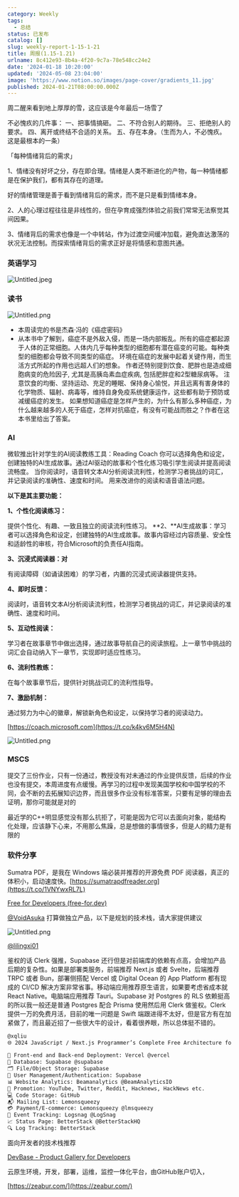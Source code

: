 ```yaml
---
category: Weekly
tags:
  - 总结
status: 已发布
catalog: []
slug: weekly-report-1-15-1-21
title: 周报(1.15-1.21)
urlname: 8c412e93-8b4a-4f20-9c7a-78e548cc24e2
date: '2024-01-18 10:20:00'
updated: '2024-05-08 23:04:00'
image: 'https://www.notion.so/images/page-cover/gradients_11.jpg'
published: 2024-01-21T08:00:00.000Z
---
```


周二醒来看到地上厚厚的雪，这应该是今年最后一场雪了


不必愧疚的几件事：
一、把事情搞砸。
二、不符合别人的期待。
三、拒绝别人的要求。
四、离开或终结不合适的关系。
五、存在本身。（生而为人，不必愧疚。这是最根本的一条）


「每种情绪背后的需求」


1、情绪没有好坏之分，存在即合理。情绪是人类不断进化的产物，每一种情绪都是在保护我们，都有其存在的道理。


好的情绪管理是善于看到情绪背后的需求，而不是只是看到情绪本身。


2、人的心理过程往往是非线性的，但在孕育成强烈体验之前我们常常无法察觉其间因果。


3、情绪背后的需求也像是一个中转站，作为过渡空间缓冲加载，避免直达激荡的状况无法控制。而探索情绪背后的需求正好是将情感和意图共通。


### 英语学习


![Untitled.jpeg](https://prod-files-secure.s3.us-west-2.amazonaws.com/5d24fe63-e567-4804-86f9-9fdc62e13082/faec46dc-9da5-4799-b905-c316418f1168/Untitled.jpeg?X-Amz-Algorithm=AWS4-HMAC-SHA256&X-Amz-Content-Sha256=UNSIGNED-PAYLOAD&X-Amz-Credential=ASIAZI2LB466UX54J2HR%2F20250412%2Fus-west-2%2Fs3%2Faws4_request&X-Amz-Date=20250412T213321Z&X-Amz-Expires=3600&X-Amz-Security-Token=IQoJb3JpZ2luX2VjEGUaCXVzLXdlc3QtMiJHMEUCIEQo%2Fa16tKrgbpsdxzC9XkYc1BIzevkReV6qjhBFH2%2F4AiEAwy194qDRlTBdnx1fJLrlA0JuU9uZO9r%2F2iRDD%2Fe0fv0qiAQI3v%2F%2F%2F%2F%2F%2F%2F%2F%2F%2FARAAGgw2Mzc0MjMxODM4MDUiDL2oWxS2cSCRix%2Fy6yrcA30LGa72Wkn22NnrlLpkBk7K3ynCUyk5NZDQOnD156%2BzA%2FrLPioh73kFMFrSABS1yN%2FdKnicHPEMfg00qvTOJFYeg3doQeCZmFvY7TE9jJqvktQM4DpQ%2BQl6tf8Yq%2FXFVsRScC2kB%2FpKVS94i0iLG%2FZ07pnyjWPmht4I7Y2JOsyuQq5rlMBejf%2F%2F0onPvgIZ0l6Ke9jxADmJ79uP%2FcLn9Dteff4nF6CmRZcjK6cOUOxp56gMu2mzz6GKf4uOHOBKWnEWzEbhey1kBoaxn6L8LoMmK49H89ZIVoIYswPQwzw7%2FDxXnU%2B7iFDiH6FKRZHZXdOUeZ8XKA3nIxlJnvtIaFDG2usdUJcG0LQ%2FJzXF67%2Fr6Ww0ZtvWpAE3aGSL1xwwOEnfQ%2FnziRasUw4oQjYl2xS4lVtABTX0X2q2b0gRY4AAmb9CbZkDdFAKJaXmlZHS2cci3MaeV99AsD7vpS22lj7Lf38gQ26pMsXBtTXNhpTgHm2LNupGrnOoX8fe8SQMfsaZJa2%2BjVX0xN2hkekcD%2B%2BTfZk3BLGsb9CWke9zEDjsOM0ZhBPdR4iUkB40toomPzppNrASYAc%2FKQeqr970UBNXdL83DLKVmHtm8PnBHTVUbBUex0iyFSl%2BY1JPMPWu678GOqUBZapoCijG3IPUM8ZGd16bscdF3ePjbDKMQx8x6Gc1orX8XEjcn3St2PgyD3zkcJm4iz3GxU3ZaeUCtgwdRIpHlfx9EUtllHn4tjp4l3%2BgyR4XqjNZhcZToWHXxp%2FPZ240OwAKFc%2BY%2BWOuRRxIeaLD%2FeocRznLqBMNUx18x%2FugfAJxGuuIIJKz3nTa%2BvvcbiZ3p5tqNLV2pLP0S8hnbGfQiotM6%2FVF&X-Amz-Signature=27f3bfd841a0f58b5b5bee6bff2bb9ed23563b65bfdb8c374591e4779fa0333b&X-Amz-SignedHeaders=host&x-id=GetObject)


### 读书


![Untitled.png](https://prod-files-secure.s3.us-west-2.amazonaws.com/5d24fe63-e567-4804-86f9-9fdc62e13082/08aff459-da99-4ed5-87c6-1f4c95b62ac3/Untitled.png?X-Amz-Algorithm=AWS4-HMAC-SHA256&X-Amz-Content-Sha256=UNSIGNED-PAYLOAD&X-Amz-Credential=ASIAZI2LB466UX54J2HR%2F20250412%2Fus-west-2%2Fs3%2Faws4_request&X-Amz-Date=20250412T213321Z&X-Amz-Expires=3600&X-Amz-Security-Token=IQoJb3JpZ2luX2VjEGUaCXVzLXdlc3QtMiJHMEUCIEQo%2Fa16tKrgbpsdxzC9XkYc1BIzevkReV6qjhBFH2%2F4AiEAwy194qDRlTBdnx1fJLrlA0JuU9uZO9r%2F2iRDD%2Fe0fv0qiAQI3v%2F%2F%2F%2F%2F%2F%2F%2F%2F%2FARAAGgw2Mzc0MjMxODM4MDUiDL2oWxS2cSCRix%2Fy6yrcA30LGa72Wkn22NnrlLpkBk7K3ynCUyk5NZDQOnD156%2BzA%2FrLPioh73kFMFrSABS1yN%2FdKnicHPEMfg00qvTOJFYeg3doQeCZmFvY7TE9jJqvktQM4DpQ%2BQl6tf8Yq%2FXFVsRScC2kB%2FpKVS94i0iLG%2FZ07pnyjWPmht4I7Y2JOsyuQq5rlMBejf%2F%2F0onPvgIZ0l6Ke9jxADmJ79uP%2FcLn9Dteff4nF6CmRZcjK6cOUOxp56gMu2mzz6GKf4uOHOBKWnEWzEbhey1kBoaxn6L8LoMmK49H89ZIVoIYswPQwzw7%2FDxXnU%2B7iFDiH6FKRZHZXdOUeZ8XKA3nIxlJnvtIaFDG2usdUJcG0LQ%2FJzXF67%2Fr6Ww0ZtvWpAE3aGSL1xwwOEnfQ%2FnziRasUw4oQjYl2xS4lVtABTX0X2q2b0gRY4AAmb9CbZkDdFAKJaXmlZHS2cci3MaeV99AsD7vpS22lj7Lf38gQ26pMsXBtTXNhpTgHm2LNupGrnOoX8fe8SQMfsaZJa2%2BjVX0xN2hkekcD%2B%2BTfZk3BLGsb9CWke9zEDjsOM0ZhBPdR4iUkB40toomPzppNrASYAc%2FKQeqr970UBNXdL83DLKVmHtm8PnBHTVUbBUex0iyFSl%2BY1JPMPWu678GOqUBZapoCijG3IPUM8ZGd16bscdF3ePjbDKMQx8x6Gc1orX8XEjcn3St2PgyD3zkcJm4iz3GxU3ZaeUCtgwdRIpHlfx9EUtllHn4tjp4l3%2BgyR4XqjNZhcZToWHXxp%2FPZ240OwAKFc%2BY%2BWOuRRxIeaLD%2FeocRznLqBMNUx18x%2FugfAJxGuuIIJKz3nTa%2BvvcbiZ3p5tqNLV2pLP0S8hnbGfQiotM6%2FVF&X-Amz-Signature=91f77409379efac54af86d3706c395a49d252660f363adb2f35b8374282df006&X-Amz-SignedHeaders=host&x-id=GetObject)

- 本周读完的书是杰森·冯的《癌症密码》
- 从本书中了解到，癌症不是外敌入侵，而是一场内部叛乱。所有的癌症都起源于人体的正常细胞。人体内几乎每种类型的细胞都有潜在癌变的可能。每种类型的细胞都会导致不同类型的癌症。
环境在癌症的发展中起着关键作用，而生活方式所起的作用也远超人们的想象。
作者还特别提到饮食、肥胖也是造成细胞病变的危险因子, 尤其是高胰岛素血症疾病, 包括肥胖症和2型糖尿病等。
注意饮食的均衡、坚持运动、充足的睡眠、保持身心愉悦，并且远离有害身体的化学物质、辐射、病毒等，维持自身免疫系统健康运作，这些都有助于预防或减缓癌症的发生。
如果想知道癌症是怎样产生的，为什么有那么多种癌症，为什么越来越多的人死于癌症，怎样对抗癌症，有没有可能战而胜之？作者在这本书里给出了答案。

### AI


微软推出针对学生的AI阅读教练工具：Reading Coach
你可以选择角色和设定，创建独特的AI生成故事。通过AI驱动的故事和个性化练习吸引学生阅读并提高阅读流畅度。
当你阅读时，语音转文本AI分析阅读流利性，检测学习者挑战的词汇，并记录阅读的准确性、速度和时间。
用来改进你的阅读和语音语法问题。


**以下是其主要功能：**


**1、个性化阅读练习：**


提供个性化、有趣、一致且独立的阅读流利性练习。
**2、**AI生成故事：学习者可以选择角色和设定，创建独特的AI生成故事。故事内容经过内容质量、安全性和适龄性的审核，符合Microsoft的负责任AI指南。


**3、沉浸式阅读器：对**


有阅读障碍（如诵读困难）的学习者，内置的沉浸式阅读器提供支持。


**4、即时反馈：**


阅读时，语音转文本AI分析阅读流利性，检测学习者挑战的词汇，并记录阅读的准确性、速度和时间。


**5、互动性阅读：**


学习者在故事章节中做出选择，通过故事导航自己的阅读旅程。上一章节中挑战的词汇会自动纳入下一章节，实现即时适应性练习。


**6、流利性教练：**


在每个故事章节后，提供针对挑战词汇的流利性指导。


**7、激励机制：**


通过努力为中心的徽章，解锁新角色和设定，以保持学习者的阅读动力。


[https://coach.microsoft.com](https://t.co/k4kv6M5H4N)


![Untitled.png](https://prod-files-secure.s3.us-west-2.amazonaws.com/5d24fe63-e567-4804-86f9-9fdc62e13082/8f53d036-0cfc-469d-a837-f15107675ae4/Untitled.png?X-Amz-Algorithm=AWS4-HMAC-SHA256&X-Amz-Content-Sha256=UNSIGNED-PAYLOAD&X-Amz-Credential=ASIAZI2LB466UX54J2HR%2F20250412%2Fus-west-2%2Fs3%2Faws4_request&X-Amz-Date=20250412T213321Z&X-Amz-Expires=3600&X-Amz-Security-Token=IQoJb3JpZ2luX2VjEGUaCXVzLXdlc3QtMiJHMEUCIEQo%2Fa16tKrgbpsdxzC9XkYc1BIzevkReV6qjhBFH2%2F4AiEAwy194qDRlTBdnx1fJLrlA0JuU9uZO9r%2F2iRDD%2Fe0fv0qiAQI3v%2F%2F%2F%2F%2F%2F%2F%2F%2F%2FARAAGgw2Mzc0MjMxODM4MDUiDL2oWxS2cSCRix%2Fy6yrcA30LGa72Wkn22NnrlLpkBk7K3ynCUyk5NZDQOnD156%2BzA%2FrLPioh73kFMFrSABS1yN%2FdKnicHPEMfg00qvTOJFYeg3doQeCZmFvY7TE9jJqvktQM4DpQ%2BQl6tf8Yq%2FXFVsRScC2kB%2FpKVS94i0iLG%2FZ07pnyjWPmht4I7Y2JOsyuQq5rlMBejf%2F%2F0onPvgIZ0l6Ke9jxADmJ79uP%2FcLn9Dteff4nF6CmRZcjK6cOUOxp56gMu2mzz6GKf4uOHOBKWnEWzEbhey1kBoaxn6L8LoMmK49H89ZIVoIYswPQwzw7%2FDxXnU%2B7iFDiH6FKRZHZXdOUeZ8XKA3nIxlJnvtIaFDG2usdUJcG0LQ%2FJzXF67%2Fr6Ww0ZtvWpAE3aGSL1xwwOEnfQ%2FnziRasUw4oQjYl2xS4lVtABTX0X2q2b0gRY4AAmb9CbZkDdFAKJaXmlZHS2cci3MaeV99AsD7vpS22lj7Lf38gQ26pMsXBtTXNhpTgHm2LNupGrnOoX8fe8SQMfsaZJa2%2BjVX0xN2hkekcD%2B%2BTfZk3BLGsb9CWke9zEDjsOM0ZhBPdR4iUkB40toomPzppNrASYAc%2FKQeqr970UBNXdL83DLKVmHtm8PnBHTVUbBUex0iyFSl%2BY1JPMPWu678GOqUBZapoCijG3IPUM8ZGd16bscdF3ePjbDKMQx8x6Gc1orX8XEjcn3St2PgyD3zkcJm4iz3GxU3ZaeUCtgwdRIpHlfx9EUtllHn4tjp4l3%2BgyR4XqjNZhcZToWHXxp%2FPZ240OwAKFc%2BY%2BWOuRRxIeaLD%2FeocRznLqBMNUx18x%2FugfAJxGuuIIJKz3nTa%2BvvcbiZ3p5tqNLV2pLP0S8hnbGfQiotM6%2FVF&X-Amz-Signature=712b879c5fab194e4ec10fbd1d417e7d6fb6ac3ff8175c9658b9d519020e7832&X-Amz-SignedHeaders=host&x-id=GetObject)


### MSCS


提交了三份作业，只有一份通过，教授没有对未通过的作业提供反馈，后续的作业也没有提交，本周进度有点缓慢。再学习的过程中发现美国学校和中国学校的不同，会不断的去拓展知识边界，而且很多作业没有标准答案，只要有足够的理由去证明，那你可能就是对的


最近学的C++明显感觉没有那么抗拒了，可能是因为它可以去面向对象，能结构化处理，应该静下心来，不用那么焦躁，总是想做的事情很多，但是人的精力是有限的


### 软件分享


Sumatra PDF，是我在 Windows 端必装并推荐的开源免费 PDF 阅读器，真正的体积小，启动速度快。[https://sumatrapdfreader.org](https://t.co/1VNYwxRL7L)


[Free for Developers (free-for.dev)](https://free-for.dev/#/)


[@VoidAsuka](https://twitter.com/VoidAsuka) 打算做独立产品，以下是规划的技术栈，请大家提供建议


![Untitled.png](https://prod-files-secure.s3.us-west-2.amazonaws.com/5d24fe63-e567-4804-86f9-9fdc62e13082/93561a3c-b2bc-4a43-bbc5-67e3f740ed5e/Untitled.png?X-Amz-Algorithm=AWS4-HMAC-SHA256&X-Amz-Content-Sha256=UNSIGNED-PAYLOAD&X-Amz-Credential=ASIAZI2LB466UX54J2HR%2F20250412%2Fus-west-2%2Fs3%2Faws4_request&X-Amz-Date=20250412T213321Z&X-Amz-Expires=3600&X-Amz-Security-Token=IQoJb3JpZ2luX2VjEGUaCXVzLXdlc3QtMiJHMEUCIEQo%2Fa16tKrgbpsdxzC9XkYc1BIzevkReV6qjhBFH2%2F4AiEAwy194qDRlTBdnx1fJLrlA0JuU9uZO9r%2F2iRDD%2Fe0fv0qiAQI3v%2F%2F%2F%2F%2F%2F%2F%2F%2F%2FARAAGgw2Mzc0MjMxODM4MDUiDL2oWxS2cSCRix%2Fy6yrcA30LGa72Wkn22NnrlLpkBk7K3ynCUyk5NZDQOnD156%2BzA%2FrLPioh73kFMFrSABS1yN%2FdKnicHPEMfg00qvTOJFYeg3doQeCZmFvY7TE9jJqvktQM4DpQ%2BQl6tf8Yq%2FXFVsRScC2kB%2FpKVS94i0iLG%2FZ07pnyjWPmht4I7Y2JOsyuQq5rlMBejf%2F%2F0onPvgIZ0l6Ke9jxADmJ79uP%2FcLn9Dteff4nF6CmRZcjK6cOUOxp56gMu2mzz6GKf4uOHOBKWnEWzEbhey1kBoaxn6L8LoMmK49H89ZIVoIYswPQwzw7%2FDxXnU%2B7iFDiH6FKRZHZXdOUeZ8XKA3nIxlJnvtIaFDG2usdUJcG0LQ%2FJzXF67%2Fr6Ww0ZtvWpAE3aGSL1xwwOEnfQ%2FnziRasUw4oQjYl2xS4lVtABTX0X2q2b0gRY4AAmb9CbZkDdFAKJaXmlZHS2cci3MaeV99AsD7vpS22lj7Lf38gQ26pMsXBtTXNhpTgHm2LNupGrnOoX8fe8SQMfsaZJa2%2BjVX0xN2hkekcD%2B%2BTfZk3BLGsb9CWke9zEDjsOM0ZhBPdR4iUkB40toomPzppNrASYAc%2FKQeqr970UBNXdL83DLKVmHtm8PnBHTVUbBUex0iyFSl%2BY1JPMPWu678GOqUBZapoCijG3IPUM8ZGd16bscdF3ePjbDKMQx8x6Gc1orX8XEjcn3St2PgyD3zkcJm4iz3GxU3ZaeUCtgwdRIpHlfx9EUtllHn4tjp4l3%2BgyR4XqjNZhcZToWHXxp%2FPZ240OwAKFc%2BY%2BWOuRRxIeaLD%2FeocRznLqBMNUx18x%2FugfAJxGuuIIJKz3nTa%2BvvcbiZ3p5tqNLV2pLP0S8hnbGfQiotM6%2FVF&X-Amz-Signature=a73ee0cade4f938b944265b49fc681712306aa853f6e09a585b0207c015ee0e6&X-Amz-SignedHeaders=host&x-id=GetObject)


[@lilingxi01](https://twitter.com/lilingxi01)


鉴权的话 Clerk 强推，Supabase 还行但是对前端库的依赖有点高，会增加产品后期的复杂性。如果是部署类服务，前端推荐 Next.js 或者 Svelte，后端推荐 TRPC 或者 Bun，部署侧搭配 Vercel 或 Digital Ocean 的 App Platform 都有现成的 CI/CD 解决方案非常省事。移动端应用推荐原生语言，如果要考虑省成本就 React Native。电脑端应用推荐 Tauri。Supabase 对 Postgres 的 RLS 依赖挺高的所以我一般还是普通 Postgres 配合 Prisma 使用然后用 Clerk 做鉴权。Clerk 提供一万的免费月活，目前的唯一问题是 Swift 端跟进得不太好，但是官方有在加紧做了，而且最近招了一些很大牛的设计，看着很养眼，所以总体挺不错的。


```markdown
@xqliu
🌐 2024 JavaScript / Next.js Programmer’s Complete Free Architecture for solo entrepreneur:

🔧 Front-end and Back-end Deployment: Vercel @vercel
💾 Database: Supabase @supabase
🗂️ File/Object Storage: Supabase
👥 User Management/Authentication: Supabase
📊 Website Analytics: Beamanalytics @BeamAnalyticsIO
📣 Promotion: YouTube, Twitter, Reddit, Hacknews, HackNews etc. 
💻 Code Storage: GitHub
📬 Mailing List: Lemonsqueezy
💳 Payment/E-commerce: Lemonsqueezy @lmsqueezy
📌 Event Tracking: Logsnag @LogSnag
📈 Status Page: BetterStack @BetterStackHQ
🔍 Log Tracking: BetterStack
```


面向开发者的技术栈推荐


[DevBase - Product Gallery for Developers](https://devbase.fyi/)


云原生环境，开发，部署，运维，监控一体化平台，由GitHub账户切入，


[https://zeabur.com/](https://zeabur.com/)

